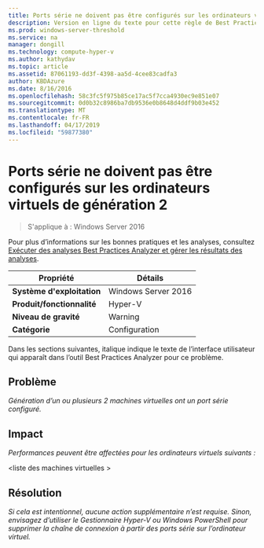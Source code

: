 ```yaml
---
title: Ports série ne doivent pas être configurés sur les ordinateurs virtuels de génération 2
description: Version en ligne du texte pour cette règle de Best Practices Analyzer.
ms.prod: windows-server-threshold
ms.service: na
manager: dongill
ms.technology: compute-hyper-v
ms.author: kathydav
ms.topic: article
ms.assetid: 87061193-dd3f-4398-aa5d-4cee83cadfa3
author: KBDAzure
ms.date: 8/16/2016
ms.openlocfilehash: 58c3fc5f975b85ce17ac5f7cca4930ec9e851e07
ms.sourcegitcommit: 0d0b32c8986ba7db9536e0b8648d4ddf9b03e452
ms.translationtype: MT
ms.contentlocale: fr-FR
ms.lasthandoff: 04/17/2019
ms.locfileid: "59877380"
---
```

# <a name="serial-ports-should-not-be-configured-on-generation-2-virtual-machines"></a>Ports série ne doivent pas être configurés sur les ordinateurs virtuels de génération 2

>S'applique à : Windows Server 2016

Pour plus d’informations sur les bonnes pratiques et les analyses, consultez [Exécuter des analyses Best Practices Analyzer et gérer les résultats des analyses](https://go.microsoft.com/fwlink/p/?LinkID=223177).  
  
|Propriété|Détails|  
|-|-|  
|**Système d'exploitation**|Windows Server 2016|  
|**Produit/fonctionnalité**|Hyper-V|  
|**Niveau de gravité**|Warning|  
|**Catégorie**|Configuration|  
  
Dans les sections suivantes, italique indique le texte de l’interface utilisateur qui apparaît dans l’outil Best Practices Analyzer pour ce problème.  
  
## <a name="issue"></a>**Problème**  
*Génération d’un ou plusieurs 2 machines virtuelles ont un port série configuré.*  
  
## <a name="impact"></a>**Impact**  
*Performances peuvent être affectées pour les ordinateurs virtuels suivants :*  
  
\<liste des machines virtuelles >  
  
## <a name="resolution"></a>**Résolution**  
*Si cela est intentionnel, aucune action supplémentaire n’est requise. Sinon, envisagez d’utiliser le Gestionnaire Hyper-V ou Windows PowerShell pour supprimer la chaîne de connexion à partir des ports série sur l’ordinateur virtuel.*  
  


